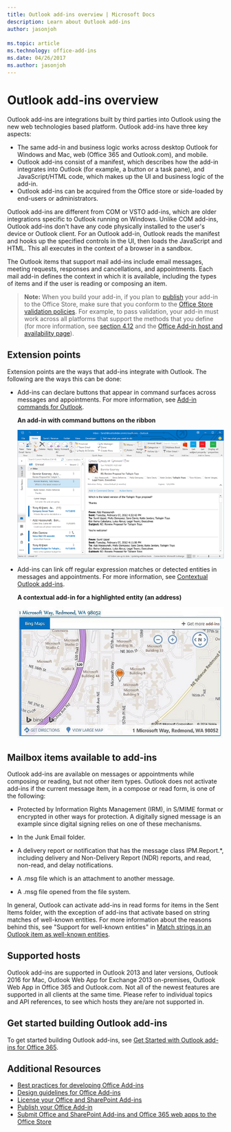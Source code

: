 ```yaml
---
title: Outlook add-ins overview | Microsoft Docs
description: Learn about Outlook add-ins
author: jasonjoh

ms.topic: article
ms.technology: office-add-ins
ms.date: 04/26/2017
ms.author: jasonjoh
---
```


# Outlook add-ins overview

Outlook add-ins are integrations built by third parties into Outlook using the new web technologies based platform. Outlook add-ins have three key aspects:

- The same add-in and business logic works across desktop Outlook for Windows and Mac, web (Office 365 and Outlook.com), and mobile.
-  Outlook add-ins consist of a manifest, which describes how the add-in integrates into Outlook (for example, a button or a task pane), and JavaScript/HTML code, which makes up the UI and business logic of the add-in.
- Outlook add-ins can be acquired from the Office store or side-loaded by end-users or administrators.

Outlook add-ins are different from COM or VSTO add-ins, which are older integrations specific to Outlook running on Windows. Unlike COM add-ins, Outlook add-ins don't have any code physically installed to the user's device or Outlook client. For an Outlook add-in, Outlook reads the manifest and hooks up the specified controls in the UI, then loads the JavaScript and HTML. This all executes in the context of a browser in a sandbox.

The Outlook items that support mail add-ins include email messages, meeting requests, responses and cancellations, and appointments. Each mail add-in defines the context in which it is available, including the types of items and if the user is reading or composing an item.

>**Note:** When you build your add-in, if you plan to [publish](https://dev.office.com/docs/add-ins/publish/publish?product=outlook) your add-in to the Office Store, make sure that you conform to the [Office Store validation policies](https://msdn.microsoft.com/en-us/library/jj220035.aspx). For example, to pass validation, your add-in must work across all platforms that support the methods that you define (for more information, see [section 4.12](https://msdn.microsoft.com/en-us/library/jj220035.aspx#Anchor_3) and the [Office Add-in host and availability page](https://dev.office.com/add-in-availability)).

## Extension points


Extension points are the ways that add-ins integrate with Outlook. The following are the ways this can be done:


- Add-ins can declare buttons that appear in command surfaces across messages and appointments. For more information, see [Add-in commands for Outlook](add-in-commands-for-outlook.md).
    
    **An add-in with command buttons on the ribbon**

    ![Add-in Command UI-less shape](images/uiless-command-shape.png)

- Add-ins can link off regular expression matches or detected entities in messages and appointments. For more information, see [Contextual Outlook add-ins](contextual-outlook-add-ins.md).
    
    **A contextual add-in for a highlighted entity (an address)**

    ![Shows a contextual app in a card](images/contextual-window.png)


## Mailbox items available to add-ins


Outlook add-ins are available on messages or appointments while composing or reading, but not other item types. Outlook does not activate add-ins if the current message item, in a compose or read form, is one of the following:


- Protected by Information Rights Management (IRM), in S/MIME format or encrypted in other ways for protection. A digitally signed message is an example since digital signing relies on one of these mechanisms.
    
- In the Junk Email folder.
    
- A delivery report or notification that has the message class IPM.Report.*, including delivery and Non-Delivery Report (NDR) reports, and read, non-read, and delay notifications.
    
- A .msg file which is an attachment to another message.
    
- A .msg file opened from the file system.
    
In general, Outlook can activate add-ins in read forms for items in the Sent Items folder, with the exception of add-ins that activate based on string matches of well-known entities. For more information about the reasons behind this, see "Support for well-known entities" in [Match strings in an Outlook item as well-known entities](match-strings-in-an-item-as-well-known-entities.md).


## Supported hosts


Outlook add-ins are supported in Outlook 2013 and later versions, Outlook 2016 for Mac, Outlook Web App for Exchange 2013 on-premises, Outlook Web App in Office 365 and Outlook.com. Not all of the newest features are supported in all clients at the same time. Please refer to individual topics and API references, to see which hosts they are/are not supported in.


## Get started building Outlook add-ins


To get started building Outlook add-ins, see [Get Started with Outlook add-ins for Office 365](addin-tutorial.md).


## Additional Resources

- [Best practices for developing Office Add-ins](https://dev.office.com/docs/add-ins/overview/add-in-development-best-practices?product=outlook)
- [Design guidelines for Office Add-ins](https://dev.office.com/docs/add-ins/design/add-in-design?product=outlook)
- [License your Office and SharePoint Add-ins](http://msdn.microsoft.com/library/3e0e8ff6-66d6-44ff-b0c2-59108ebd9181%28Office.15%29.aspx)
- [Publish your Office Add-in](https://dev.office.com/docs/add-ins/publish/publish?product=outlook)
- [Submit Office and SharePoint Add-ins and Office 365 web apps to the Office Store](http://msdn.microsoft.com/library/ff075782-1303-4517-91cc-b3d730e9b9ae%28Office.15%29.aspx)